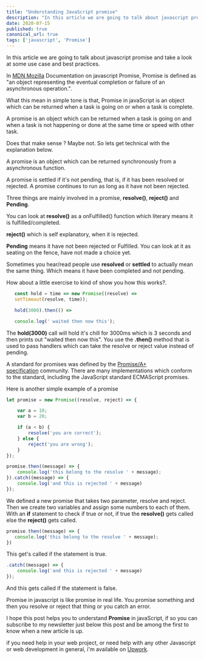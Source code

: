 ```yaml
---
title: "Understanding JavaScript promise"
description: "In this article we are going to talk about javascript promise and take a look at some use case and best practices"
date: 2020-07-15
published: true
canonical_url: true
tags: ['javascript', 'Promise']
---
```


In this article we are going to talk about javascript promise and take a look at some use case and best practices.

In [MDN Mozilla]('https://developer.mozilla.org/en-US/docs/Web/JavaScript/Guide/Using_promises') Documentation on javascript Promise, Promise is defined as  "an object representing the eventual completion or failure of an asynchronous operation.".

What this mean in simple tone is that, Promise in javaScript is an object which can be returned when a task is going on or when a task is complete.

A promise is an object which can be returned when a task is going on and when a task is not happening or done at the same time or speed with other task.

Does that make sense ? Maybe not. So lets get technical with the explanation below.

A promise is an object which can be returned synchronously from a asynchronous function.

A promise is settled if it's not pending, that is, if it has been resolved or rejected.  A  promise continues to run as long as it have not been rejected.

Three things are mainly involved in a promise, **resolve()**, **reject()** and **Pending**.

You can look at **resolve()** as a onFulfilled() function which literary means it is fulfilled/completed.

**reject()** which is self explanatory, when it is rejected.

**Pending** means it have not been rejected or Fulfilled. You can look at it as seating on the fence, have not made a choice yet.

Sometimes you hear/read people use **resolved** or **settled** to actually mean the same thing. Which means it have been completed and not pending.

How about a little exercise to kind of show you how this works?.

```javascript
   const hold = time => new Promise((resolve) =>
   setTimeout(resolve, time));

   hold(3000).then(() =>

   console.log(' waited then now this');
```

The **hold(3000)** call will hold it's chill for 3000ms which is 3 seconds and then prints out "waited then now this".  You use the **.then()** method that is used to pass handlers which can take the resolve or reject value instead of pending.

A standard for promises was defined by the [Promise/A+ specification]("https://promisesaplus.com/implementations") community. There are many implementations which conform to the standard, including the JavaScript standard ECMAScript promises.

Here is another simple example of a promise

```javascript
let promise = new Promise((resolve, reject) => {

    var a = 10;
    var b = 20;

    if (a < b) {
        resolve('you are correct');
    } else {
        reject('you are wrong');
    }
});

promise.then((message) => {
    console.log('this belong to the resolve ' + message);
}).catch((message) => {
    console.log('and this is rejected ' + message)
});
```

We defined a new promise that takes two parameter, resolve and reject. Then we create two variables and assign some numbers to each of them. With an **if** statement to check if true or not, if true the **resolve()** gets called else the **reject()** gets called.

```javascript
promise.then((message) => {
   console.log('this belong to the resolve ' + message);
})
```

This get's called if the statement is true.

```javascript
.catch((message) => {
    console.log('and this is rejected ' + message)
});
```

And this gets called if the statement is false.

Promise in javascript is like promise in real life. You promise something and then you resolve or reject that thing or you catch an error.

I hope this post helps you to understand **Promise** in javaScript, if so you can subscribe to my newsletter just below this post and be among the first to know when a new article is up.

if you need help in your web project, or need help with any other Javascript or web development in general, i'm available on [Upwork](https://www.upwork.com/o/profiles/users/~0109de556cd2771e84/?s=1110580755057594368).
